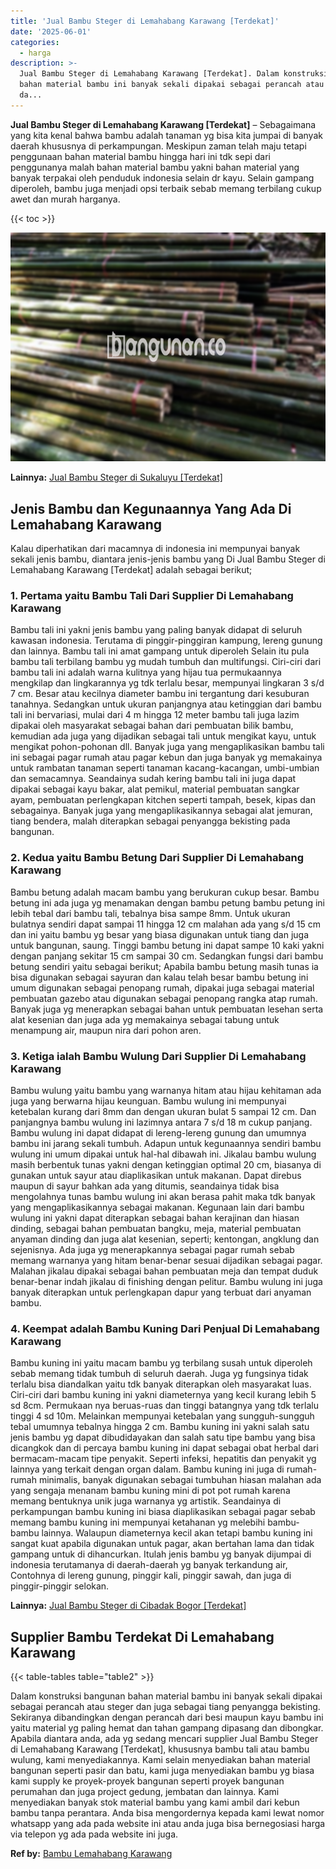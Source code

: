 ```yaml
---
title: 'Jual Bambu Steger di Lemahabang Karawang [Terdekat]'
date: '2025-06-01'
categories:
  - harga
description: >-
  Jual Bambu Steger di Lemahabang Karawang [Terdekat]. Dalam konstruksi bangunan
  bahan material bambu ini banyak sekali dipakai sebagai perancah atau steger
  da...
---
```


**Jual Bambu Steger di Lemahabang Karawang \[Terdekat\]** – Sebagaimana yang kita kenal bahwa bambu adalah tanaman yg bisa kita jumpai di banyak daerah khususnya di perkampungan. Meskipun zaman telah maju tetapi penggunaan bahan material bambu hingga hari ini tdk sepi dari penggunanya malah bahan material bambu yakni bahan material yang banyak terpakai oleh penduduk indonesia selain dr kayu. Selain gampang diperoleh, bambu juga menjadi opsi terbaik sebab memang terbilang cukup awet dan murah harganya.

{{< toc >}}

![Jual Bambu Steger di Lemahabang Karawang [Terdekat]](/images/jual-bambu-tali-12.png)

**Lainnya:** [Jual Bambu Steger di Sukaluyu \[Terdekat\]](https://bambu.bangunan.co/jual-bambu-steger-di-sukaluyu-terdekat/)

## Jenis Bambu dan Kegunaannya Yang Ada Di Lemahabang Karawang

Kalau diperhatikan dari macamnya di indonesia ini mempunyai banyak sekali jenis bambu, diantara jenis-jenis bambu yang Di Jual Bambu Steger di Lemahabang Karawang \[Terdekat\] adalah sebagai berikut;

### 1\. Pertama yaitu Bambu Tali Dari Supplier Di Lemahabang Karawang

Bambu tali ini yakni jenis bambu yang paling banyak didapat di seluruh kawasan indonesia. Terutama di pinggir-pinggiran kampung, lereng gunung dan lainnya. Bambu tali ini amat gampang untuk diperoleh Selain itu pula bambu tali terbilang bambu yg mudah tumbuh dan multifungsi. Ciri-ciri dari bambu tali ini adalah warna kulitnya yang hijau tua permukaannya mengkilap dan lingkarannya yg tdk terlalu besar, mempunyai lingkaran 3 s/d 7 cm. Besar atau kecilnya diameter bambu ini tergantung dari kesuburan tanahnya. Sedangkan untuk ukuran panjangnya atau ketinggian dari bambu tali ini bervariasi, mulai dari 4 m hingga 12 meter bambu tali juga lazim dipakai oleh masyarakat sebagai bahan dari pembuatan bilik bambu, kemudian ada juga yang dijadikan sebagai tali untuk mengikat kayu, untuk mengikat pohon-pohonan dll. Banyak juga yang mengaplikasikan bambu tali ini sebagai pagar rumah atau pagar kebun dan juga banyak yg memakainya untuk rambatan tanaman seperti tanaman kacang-kacangan, umbi-umbian dan semacamnya. Seandainya sudah kering bambu tali ini juga dapat dipakai sebagai kayu bakar, alat pemikul, material pembuatan sangkar ayam, pembuatan perlengkapan kitchen seperti tampah, besek, kipas dan sebagainya. Banyak juga yang mengaplikasikannya sebagai alat jemuran, tiang bendera, malah diterapkan sebagai penyangga bekisting pada bangunan.

### 2\. Kedua yaitu Bambu Betung Dari Supplier Di Lemahabang Karawang

Bambu betung adalah macam bambu yang berukuran cukup besar. Bambu betung ini ada juga yg menamakan dengan bambu petung bambu petung ini lebih tebal dari bambu tali, tebalnya bisa sampe 8mm. Untuk ukuran bulatnya sendiri dapat sampai 11 hingga 12 cm malahan ada yang s/d 15 cm dan ini yaitu bambu yg besar yang biasa digunakan untuk tiang dan juga untuk bangunan, saung. Tinggi bambu betung ini dapat sampe 10 kaki yakni dengan panjang sekitar 15 cm sampai 30 cm. Sedangkan fungsi dari bambu betung sendiri yaitu sebagai berikut; Apabila bambu betung masih tunas ia bisa digunakan sebagai sayuran dan kalau telah besar bambu betung ini umum digunakan sebagai penopang rumah, dipakai juga sebagai material pembuatan gazebo atau digunakan sebagai penopang rangka atap rumah. Banyak juga yg menerapkan sebagai bahan untuk pembuatan lesehan serta alat kesenian dan juga ada yg memakainya sebagai tabung untuk menampung air, maupun nira dari pohon aren.

### 3\. Ketiga ialah Bambu Wulung Dari Supplier Di Lemahabang Karawang

Bambu wulung yaitu bambu yang warnanya hitam atau hijau kehitaman ada juga yang berwarna hijau keunguan. Bambu wulung ini mempunyai ketebalan kurang dari 8mm dan dengan ukuran bulat 5 sampai 12 cm. Dan panjangnya bambu wulung ini lazimnya antara 7 s/d 18 m cukup panjang. Bambu wulung ini dapat didapat di lereng-lereng gunung dan umumnya bambu ini jarang sekali tumbuh. Adapun untuk kegunaannya sendiri bambu wulung ini umum dipakai untuk hal-hal dibawah ini. Jikalau bambu wulung masih berbentuk tunas yakni dengan ketinggian optimal 20 cm, biasanya di gunakan untuk sayur atau diaplikasikan untuk makanan. Dapat direbus maupun di sayur bahkan ada yang ditumis, seandainya tidak bisa mengolahnya tunas bambu wulung ini akan berasa pahit maka tdk banyak yang mengaplikasikannya sebagai makanan. Kegunaan lain dari bambu wulung ini yakni dapat diterapkan sebagai bahan kerajinan dan hiasan dinding, sebagai bahan pembuatan bangku, meja, material pembuatan anyaman dinding dan juga alat kesenian, seperti; kentongan, angklung dan sejenisnya. Ada juga yg menerapkannya sebagai pagar rumah sebab memang warnanya yang hitam benar-benar sesuai dijadikan sebagai pagar. Malahan jikalau dipakai sebagai bahan pembuatan meja dan tempat duduk benar-benar indah jikalau di finishing dengan pelitur. Bambu wulung ini juga banyak diterapkan untuk perlengkapan dapur yang terbuat dari anyaman bambu.

### 4\. Keempat adalah Bambu Kuning Dari Penjual Di Lemahabang Karawang

Bambu kuning ini yaitu macam bambu yg terbilang susah untuk diperoleh sebab memang tidak tumbuh di seluruh daerah. Juga yg fungsinya tidak terlalu bisa diandalkan yaitu tdk banyak diterapkan oleh masyarakat luas. Ciri-ciri dari bambu kuning ini yakni diameternya yang kecil kurang lebih 5 sd 8cm. Permukaan nya beruas-ruas dan tinggi batangnya yang tdk terlalu tinggi 4 sd 10m. Melainkan mempunyai ketebalan yang sungguh-sungguh tebal umumnya tebalnya hingga 2 cm. Bambu kuning ini yakni salah satu jenis bambu yg dapat dibudidayakan dan salah satu tipe bambu yang bisa dicangkok dan di percaya bambu kuning ini dapat sebagai obat herbal dari bermacam-macam tipe penyakit. Seperti infeksi, hepatitis dan penyakit yg lainnya yang terkait dengan organ dalam. Bambu kuning ini juga di rumah-rumah minimalis, banyak digunakan sebagai tumbuhan hiasan malahan ada yang sengaja menanam bambu kuning mini di pot pot rumah karena memang bentuknya unik juga warnanya yg artistik. Seandainya di perkampungan bambu kuning ini biasa diaplikasikan sebagai pagar sebab memang bambu kuning ini mempunyai ketahanan yg melebihi bambu-bambu lainnya. Walaupun diameternya kecil akan tetapi bambu kuning ini sangat kuat apabila digunakan untuk pagar, akan bertahan lama dan tidak gampang untuk di dihancurkan. Itulah jenis bambu yg banyak dijumpai di indonesia terutamanya di daerah-daerah yg banyak terkandung air, Contohnya di lereng gunung, pinggir kali, pinggir sawah, dan juga di pinggir-pinggir selokan.

**Lainnya:** [Jual Bambu Steger di Cibadak Bogor \[Terdekat\]](https://bambu.bangunan.co/jual-bambu-steger-di-cibadak-bogor-terdekat/)

## Supplier Bambu Terdekat Di Lemahabang Karawang

{{< table-tables table="table2" >}}

Dalam konstruksi bangunan bahan material bambu ini banyak sekali dipakai sebagai perancah atau steger dan juga sebagai tiang penyangga bekisting. Sekiranya dibandingkan dengan perancah dari besi maupun kayu bambu ini yaitu material yg paling hemat dan tahan gampang dipasang dan dibongkar. Apabila diantara anda, ada yg sedang mencari supplier Jual Bambu Steger di Lemahabang Karawang \[Terdekat\], khususnya bambu tali atau bambu wulung, kami menyediakannya. Kami selain menyediakan bahan material bangunan seperti pasir dan batu, kami juga menyediakan bambu yg biasa kami supply ke proyek-proyek bangunan seperti proyek bangunan perumahan dan juga project gedung, jembatan dan lainnya. Kami menyediakan banyak stok material bambu yang kami ambil dari kebun bambu tanpa perantara. Anda bisa mengordernya kepada kami lewat nomor whatsapp yang ada pada website ini atau anda juga bisa bernegosiasi harga via telepon yg ada pada website ini juga.

**Ref by:** [Bambu Lemahabang Karawang](https://id.wikipedia.org/wiki/Bambu)
